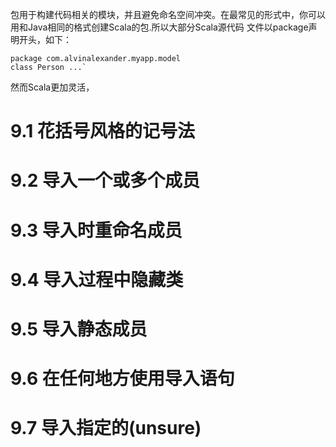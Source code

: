 包用于构建代码相关的模块，并且避免命名空间冲突。在最常见的形式中，你可以用和Java相同的格式创建Scala的包.所以大部分Scala源代码
文件以package声明开头，如下：

```
package com.alvinalexander.myapp.model
class Person ...`
```

然而Scala更加灵活，


# 9.1 花括号风格的记号法


# 9.2 导入一个或多个成员


# 9.3 导入时重命名成员



# 9.4 导入过程中隐藏类



# 9.5 导入静态成员



# 9.6 在任何地方使用导入语句



# 9.7 导入指定的(unsure)